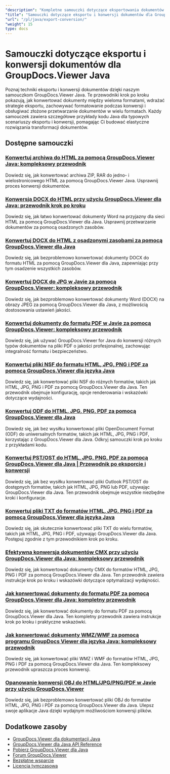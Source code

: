 ```yaml
---
"description": "Kompletne samouczki dotyczące eksportowania dokumentów do różnych formatów i wdrażania strategii konwersji dokumentów za pomocą GroupDocs.Viewer dla Java."
"title": "Samouczki dotyczące eksportu i konwersji dokumentów dla GroupDocs.Viewer Java"
"url": "/pl/java/export-conversion/"
"weight": 15
type: docs
---
```

# Samouczki dotyczące eksportu i konwersji dokumentów dla GroupDocs.Viewer Java

Poznaj techniki eksportu i konwersji dokumentów dzięki naszym samouczkom GroupDocs.Viewer Java. Te przewodniki krok po kroku pokazują, jak konwertować dokumenty między wieloma formatami, wdrażać strategie eksportu, zachowywać formatowanie podczas konwersji i obsługiwać złożone przetwarzanie dokumentów w wielu formatach. Każdy samouczek zawiera szczegółowe przykłady kodu Java dla typowych scenariuszy eksportu i konwersji, pomagając Ci budować elastyczne rozwiązania transformacji dokumentów.

## Dostępne samouczki

### [Konwertuj archiwa do HTML za pomocą GroupDocs.Viewer Java: kompleksowy przewodnik](./groupdocs-viewer-java-convert-archives-html/)
Dowiedz się, jak konwertować archiwa ZIP, RAR do jedno- i wielostronicowego HTML za pomocą GroupDocs.Viewer Java. Usprawnij proces konwersji dokumentów.

### [Konwersja DOCX do HTML przy użyciu GroupDocs.Viewer dla Java: przewodnik krok po kroku](./convert-docx-to-html-groupdocs-viewer-java/)
Dowiedz się, jak łatwo konwertować dokumenty Word na przyjazny dla sieci HTML za pomocą GroupDocs.Viewer dla Java. Usprawnij przetwarzanie dokumentów za pomocą osadzonych zasobów.

### [Konwertuj DOCX do HTML z osadzonymi zasobami za pomocą GroupDocs.Viewer dla Java](./render-docx-html-embedded-resources-groupdocs-java/)
Dowiedz się, jak bezproblemowo konwertować dokumenty DOCX do formatu HTML za pomocą GroupDocs.Viewer dla Java, zapewniając przy tym osadzenie wszystkich zasobów.

### [Konwertuj DOCX do JPG w Javie za pomocą GroupDocs.Viewer: kompleksowy przewodnik](./convert-docx-jpg-groupdocs-viewer-java/)
Dowiedz się, jak bezproblemowo konwertować dokumenty Word (DOCX) na obrazy JPEG za pomocą GroupDocs.Viewer dla Java, z możliwością dostosowania ustawień jakości.

### [Konwertuj dokumenty do formatu PDF w Javie za pomocą GroupDocs.Viewer: kompleksowy przewodnik](./convert-documents-pdf-java-groupdocs-viewer/)
Dowiedz się, jak używać GroupDocs.Viewer for Java do konwersji różnych typów dokumentów na pliki PDF o jakości profesjonalnej, zachowując integralność formatu i bezpieczeństwo.

### [Konwertuj pliki NSF do formatu HTML, JPG, PNG i PDF za pomocą GroupDocs.Viewer dla języka Java](./convert-nsf-files-groupdocs-viewer-java/)
Dowiedz się, jak konwertować pliki NSF do różnych formatów, takich jak HTML, JPG, PNG i PDF za pomocą GroupDocs.Viewer dla Java. Ten przewodnik obejmuje konfigurację, opcje renderowania i wskazówki dotyczące wydajności.

### [Konwertuj ODF do HTML, JPG, PNG, PDF za pomocą GroupDocs.Viewer dla Java](./convert-odf-documents-groupdocs-viewer-java/)
Dowiedz się, jak bez wysiłku konwertować pliki OpenDocument Format (ODF) do uniwersalnych formatów, takich jak HTML, JPG, PNG i PDF, korzystając z GroupDocs.Viewer dla Java. Odkryj samouczki krok po kroku z przykładami kodu.

### [Konwertuj PST/OST do HTML, JPG, PNG, PDF za pomocą GroupDocs.Viewer dla Java | Przewodnik po eksporcie i konwersji](./convert-pst-ost-groupdocs-viewer-java/)
Dowiedz się, jak bez wysiłku konwertować pliki Outlook PST/OST do dostępnych formatów, takich jak HTML, JPG, PNG lub PDF, używając GroupDocs.Viewer dla Java. Ten przewodnik obejmuje wszystkie niezbędne kroki i konfiguracje.

### [Konwertuj pliki TXT do formatów HTML, JPG, PNG i PDF za pomocą GroupDocs.Viewer dla języka Java](./groupdocs-viewer-java-txt-conversion-guide/)
Dowiedz się, jak skutecznie konwertować pliki TXT do wielu formatów, takich jak HTML, JPG, PNG i PDF, używając GroupDocs.Viewer dla Java. Postępuj zgodnie z tym przewodnikiem krok po kroku.

### [Efektywna konwersja dokumentów CMX przy użyciu GroupDocs.Viewer dla Java: kompleksowy przewodnik](./mastering-cmx-document-conversion-groupdocs-viewer-java/)
Dowiedz się, jak konwertować dokumenty CMX do formatów HTML, JPG, PNG i PDF za pomocą GroupDocs.Viewer dla Java. Ten przewodnik zawiera instrukcje krok po kroku i wskazówki dotyczące optymalizacji wydajności.

### [Jak konwertować dokumenty do formatu PDF za pomocą GroupDocs.Viewer dla Java: kompletny przewodnik](./convert-documents-pdf-groupdocs-viewer-java/)
Dowiedz się, jak konwertować dokumenty do formatu PDF za pomocą GroupDocs.Viewer dla Java. Ten kompletny przewodnik zawiera instrukcje krok po kroku i praktyczne wskazówki.

### [Jak konwertować dokumenty WMZ/WMF za pomocą programu GroupDocs Viewer dla języka Java: kompleksowy przewodnik](./convert-wmz-wmf-groupdocs-viewer-java/)
Dowiedz się, jak konwertować pliki WMZ i WMF do formatów HTML, JPG, PNG i PDF za pomocą GroupDocs.Viewer dla Java. Ten kompleksowy przewodnik upraszcza proces konwersji.

### [Opanowanie konwersji OBJ do HTML/JPG/PNG/PDF w Javie przy użyciu GroupDocs.Viewer](./master-obj-conversion-java-html-jpg-png-pdf/)
Dowiedz się, jak bezproblemowo konwertować pliki OBJ do formatów HTML, JPG, PNG i PDF za pomocą GroupDocs.Viewer dla Java. Ulepsz swoje aplikacje Java dzięki wydajnym możliwościom konwersji plików.

## Dodatkowe zasoby

- [GroupDocs.Viewer dla dokumentacji Java](https://docs.groupdocs.com/viewer/java/)
- [GroupDocs.Viewer dla Java API Reference](https://reference.groupdocs.com/viewer/java/)
- [Pobierz GroupDocs.Viewer dla Java](https://releases.groupdocs.com/viewer/java/)
- [Forum GroupDocs.Viewer](https://forum.groupdocs.com/c/viewer/9)
- [Bezpłatne wsparcie](https://forum.groupdocs.com/)
- [Licencja tymczasowa](https://purchase.groupdocs.com/temporary-license/)